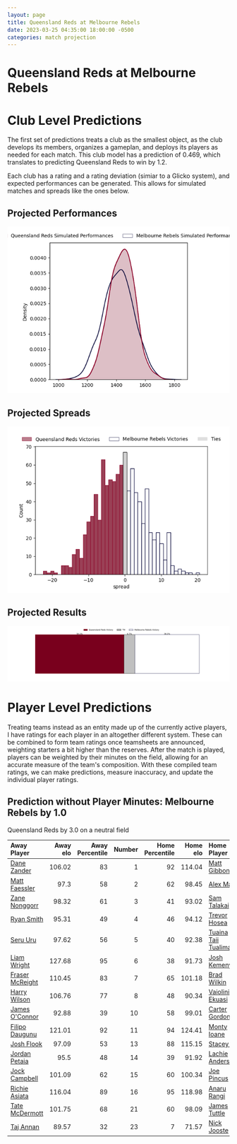 ```yaml
---  
layout: page  
title: Queensland Reds at Melbourne Rebels  
date: 2023-03-25 04:35:00 18:00:00 -0500  
categories: match projection  
---
```

# Queensland Reds at Melbourne Rebels

# Club Level Predictions


The first set of predictions treats a club as the smallest object, as the club develops its members, organizes a gameplan, and deploys its players as needed for each match. This club model has a prediction of 0.469, which translates to predicting Queensland Reds to win by 1.2.

Each club has a rating and a rating deviation (simiar to a Glicko system), and expected performances can be generated. This allows for simulated matches and spreads like the ones below.
## Projected Performances


![Projected Performances](plots/performances_2023-03-25-MelbourneRebels-QueenslandReds.png)
## Projected Spreads


![Projected Spreads](plots/spreads_2023-03-25-MelbourneRebels-QueenslandReds.png)
## Projected Results


![Projected Results](plots/resultbar_2023-03-25-MelbourneRebels-QueenslandReds.png)
# Player Level Predictions


Treating teams instead as an entity made up of the currently active players, I have ratings for each player in an altogether different system. These can be combined to form team ratings once teamsheets are announced, weighting starters a bit higher than the reserves. After the match is played, players can be weighted by their minutes on the field, allowing for an accurate measure of the team's composition. With these compiled team ratings, we can make predictions, measure inaccuracy, and update the individual player ratings.
## Prediction without Player Minutes: Melbourne Rebels by 1.0


Queensland Reds by 3.0 on a neutral field



| Away Player                                                   |   Away elo |   Away Percentile |   Number |   Home Percentile |   Home elo | Home Player                                                          |
|:--------------------------------------------------------------|-----------:|------------------:|---------:|------------------:|-----------:|:---------------------------------------------------------------------|
| [Dane Zander](..//playerfiles//DaneZander_cleaned.md)         |     106.02 |                83 |        1 |                92 |     114.04 | [Matt Gibbon](..//playerfiles//MattGibbon_cleaned.md)                |
| [Matt Faessler](..//playerfiles//MattFaessler_cleaned.md)     |      97.3  |                58 |        2 |                62 |      98.45 | [Alex Mafi](..//playerfiles//AlexMafi_cleaned.md)                    |
| [Zane Nonggorr](..//playerfiles//ZaneNonggorr_cleaned.md)     |      98.32 |                61 |        3 |                41 |      93.02 | [Sam Talakai](..//playerfiles//SamTalakai_cleaned.md)                |
| [Ryan Smith](..//playerfiles//RyanSmith_cleaned.md)           |      95.31 |                49 |        4 |                46 |      94.12 | [Trevor Hosea](..//playerfiles//TrevorHosea_cleaned.md)              |
| [Seru Uru](..//playerfiles//SeruUru_cleaned.md)               |      97.62 |                56 |        5 |                40 |      92.38 | [Tuaina Taii Tualima](..//playerfiles//TuainaTaiiTualima_cleaned.md) |
| [Liam Wright](..//playerfiles//LiamWright_cleaned.md)         |     127.68 |                95 |        6 |                38 |      91.73 | [Josh Kemeny](..//playerfiles//JoshKemeny_cleaned.md)                |
| [Fraser McReight](..//playerfiles//FraserMcReight_cleaned.md) |     110.45 |                83 |        7 |                65 |     101.18 | [Brad Wilkin](..//playerfiles//BradWilkin_cleaned.md)                |
| [Harry Wilson](..//playerfiles//HarryWilson_cleaned.md)       |     106.76 |                77 |        8 |                48 |      90.34 | [Vaiolini Ekuasi](..//playerfiles//VaioliniEkuasi_cleaned.md)        |
| [James O'Connor](..//playerfiles//JamesO'Connor_cleaned.md)   |      92.88 |                39 |       10 |                58 |      99.01 | [Carter Gordon](..//playerfiles//CarterGordon_cleaned.md)            |
| [Filipo Daugunu](..//playerfiles//FilipoDaugunu_cleaned.md)   |     121.01 |                92 |       11 |                94 |     124.41 | [Monty Ioane](..//playerfiles//MontyIoane_cleaned.md)                |
| [Josh Flook](..//playerfiles//JoshFlook_cleaned.md)           |      97.09 |                53 |       13 |                88 |     115.15 | [Stacey Ili](..//playerfiles//StaceyIli_cleaned.md)                  |
| [Jordan Petaia](..//playerfiles//JordanPetaia_cleaned.md)     |      95.5  |                48 |       14 |                39 |      91.92 | [Lachie Anderson](..//playerfiles//LachieAnderson_cleaned.md)        |
| [Jock Campbell](..//playerfiles//JockCampbell_cleaned.md)     |     101.09 |                62 |       15 |                60 |     100.34 | [Joe Pincus](..//playerfiles//JoePincus_cleaned.md)                  |
| [Richie Asiata](..//playerfiles//RichieAsiata_cleaned.md)     |     116.04 |                89 |       16 |                95 |     118.98 | [Anaru Rangi](..//playerfiles//AnaruRangi_cleaned.md)                |
| [Tate McDermott](..//playerfiles//TateMcDermott_cleaned.md)   |     101.75 |                68 |       21 |                60 |      98.09 | [James Tuttle](..//playerfiles//JamesTuttle_cleaned.md)              |
| [Taj Annan](..//playerfiles//TajAnnan_cleaned.md)             |      89.57 |                32 |       23 |                 7 |      71.57 | [Nick Jooste](..//playerfiles//NickJooste_cleaned.md)                |

